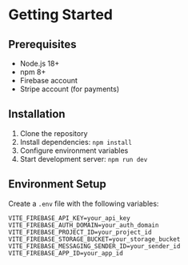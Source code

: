 
# Getting Started

## Prerequisites
- Node.js 18+
- npm 8+
- Firebase account
- Stripe account (for payments)

## Installation
1. Clone the repository
2. Install dependencies: `npm install`
3. Configure environment variables
4. Start development server: `npm run dev`

## Environment Setup
Create a `.env` file with the following variables:
```env
VITE_FIREBASE_API_KEY=your_api_key
VITE_FIREBASE_AUTH_DOMAIN=your_auth_domain
VITE_FIREBASE_PROJECT_ID=your_project_id
VITE_FIREBASE_STORAGE_BUCKET=your_storage_bucket
VITE_FIREBASE_MESSAGING_SENDER_ID=your_sender_id
VITE_FIREBASE_APP_ID=your_app_id
```
